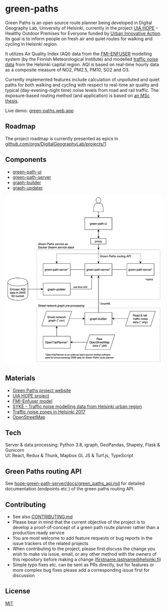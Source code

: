 # green-paths

Green Paths is an open source route planner being developed in Digital Geography Lab, University of Helsinki, currently in the project [UIA HOPE](https://ilmanlaatu.eu/briefly-in-english/) – Healthy Outdoor Premises for Everyone funded by [Urban Innovative Action](https://www.uia-initiative.eu/en/uia-cities/helsinki). Its goal is to inform people on fresh air and quiet routes for walking and cycling in Helsinki region. 

It utilizes Air Quality Index (AQI) data from the [FMI-ENFUSER](https://en.ilmatieteenlaitos.fi/environmental-information-fusion-service) modelling system (by the Finnish Meteorological Institute) and modelled [traffic noise data](www.syke.fi/en-US/Open_information/Spatial_datasets/Downloadable_spatial_dataset#E) from the Helsinki capital region. AQI is based on real-time hourly data as a composite measure of NO2, PM2.5, PM10, SO2 and O3. 

Currently implemented features include calculation of unpolluted and quiet paths for both walking and cycling with respect to real-time air quality and typical (day-evening-night time) noise levels from road and rail traffic. The exposure-based routing method (and application) is based on [an MSc thesis](https://github.com/hellej/quiet-paths-msc). 

Live demo: [green-paths.web.app](https://green-paths.web.app/)


## Roadmap

The project roadmap is currently presented as epics in [github.com/orgs/DigitalGeographyLab/projects/1](https://github.com/orgs/DigitalGeographyLab/projects/1).


## Components

- [green-path-ui](https://github.com/DigitalGeographyLab/hope-green-path-ui)
- [green-path-server](https://github.com/DigitalGeographyLab/hope-green-path-server)
- [graph-builder](https://github.com/DigitalGeographyLab/hope-graph-builder)
- [graph-updater](https://github.com/DigitalGeographyLab/hope-graph-updater)  

<img src="images/service-architecture.png" width="650">


## Materials

* [Green Paths project website](https://www.helsinki.fi/en/researchgroups/digital-geography-lab/green-paths)
* [UIA HOPE project](https://ilmanlaatu.eu/briefly-in-english/)
* [FMI-Enfuser model](https://en.ilmatieteenlaitos.fi/environmental-information-fusion-service)
* [SYKE - Traffic noise modelling data from Helsinki urban region](https://www.syke.fi/en-US/Open_information/Spatial_datasets/Downloadable_spatial_dataset#E)
* [Traffic noise zones in Helsinki 2017](https://hri.fi/data/en_GB/dataset/helsingin-kaupungin-meluselvitys-2017)
* [OpenStreetMap](https://www.openstreetmap.org/about/)


## Tech

Server & data processing: Python 3.8, igraph, GeoPandas, Shapely, Flask & Gunicorn  
UI: React, Redux & Thunk, Mapbox GL JS & Turf.js, TypeScript


## Green Paths routing API

See [hope-green-path-server/docs/green_paths_api.md](https://github.com/DigitalGeographyLab/hope-green-path-server/blob/develop/docs/green_paths_api.md) for detailed documentation (endpoints etc.) of the green paths routing API.


## Contributing

* See also [CONTRIBUTING.md](CONTRIBUTING.md)
* Please bear in mind that the current objective of the project is to develop a proof-of-concept of a green path route planner rather than a production ready service
* You are most welcome to add feature requests or bug reports in the issue trackers of the related projects
* When contributing to the project, please first discuss the change you wish to make via issue,
email, or any other method with the owners of this repository before making a change (firstname.lastname@helsinki.fi)
* Simple typo fixes etc. can be sent as PRs directly, but for features or more complex bug fixes please add a corresponding issue first for discussion


## License

[MIT](LICENSE)
